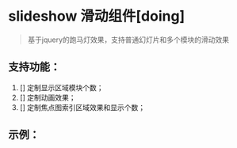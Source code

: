 slideshow 滑动组件[doing]
=========

>基于jquery的跑马灯效果，支持普通幻灯片和多个模块的滑动效果

支持功能：
---------
1. [] 定制显示区域模块个数；
2. [] 定制动画效果；
3. [] 定制焦点图索引区域效果和显示个数；

示例：
---------
